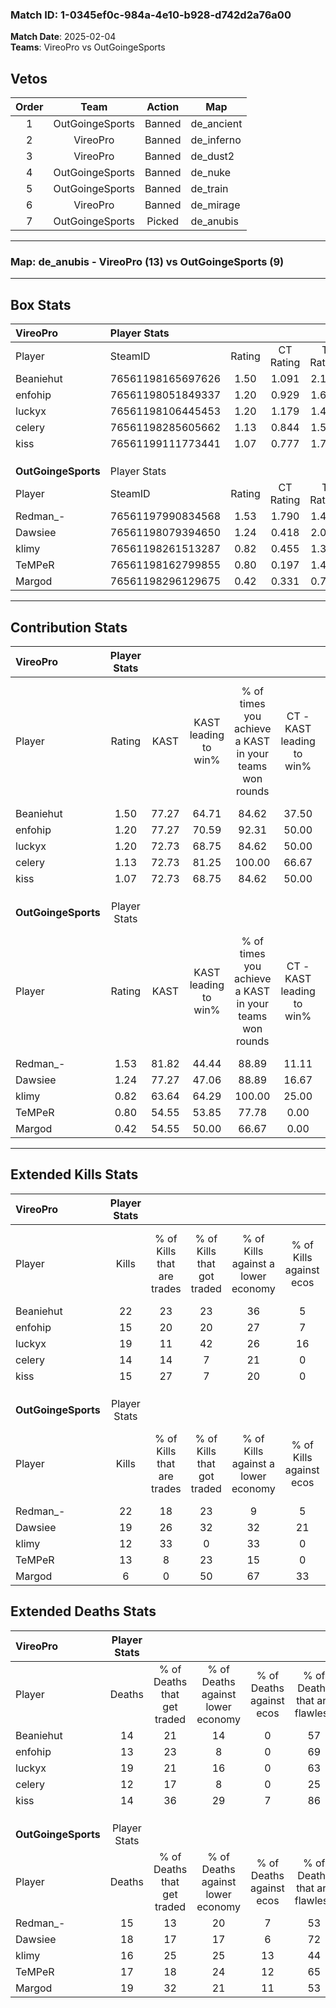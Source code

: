 ### Match ID: 1-0345ef0c-984a-4e10-b928-d742d2a76a00  
**Match Date**: 2025-02-04  
**Teams**: VireoPro vs OutGoingeSports  

## Vetos  

| Order | Team | Action | Map |
| :---: | :--: | :----: | --- |
| 1 | OutGoingeSports | Banned | de_ancient |
| 2 | VireoPro | Banned | de_inferno |
| 3 | VireoPro | Banned | de_dust2 |
| 4 | OutGoingeSports | Banned | de_nuke |
| 5 | OutGoingeSports | Banned | de_train |
| 6 | VireoPro | Banned | de_mirage |
| 7 | OutGoingeSports | Picked | de_anubis |

---  

### **Map**: de_anubis - VireoPro (13) vs OutGoingeSports (9)  
---  

## Box Stats  

| **VireoPro**        | Player Stats      |        |           |          |       |       |       |         |        |      |     |
| :- | :- | :-: | :-: | :-: | :-: | :-: | :-: | :-: | :-: | :-: | :-: |
| Player              | SteamID           | Rating | CT Rating | T Rating | KAST  |  ADR  | Kills | Assists | Deaths | K/D  | HS% |
| Beaniehut           | 76561198165697626 |  1.50  |   1.091   |  2.146   | 77.27 | 99.9  |  22   |    6    |   14   | 1.57 | 50  |
| enfohip             | 76561198051849337 |  1.20  |   0.929   |  1.686   | 77.27 | 82.2  |  15   |    8    |   13   | 1.15 | 40  |
| luckyx              | 76561198106445453 |  1.20  |   1.179   |  1.439   | 72.73 | 92.1  |  19   |    6    |   19   | 1.00 | 68  |
| celery              | 76561198285605662 |  1.13  |   0.844   |  1.589   | 72.73 | 74.1  |  14   |   10    |   12   | 1.17 | 57  |
| kiss                | 76561199111773441 |  1.07  |   0.777   |  1.700   | 72.73 | 66.4  |  15   |    3    |   14   | 1.07 | 53  |
|                     |                   |        |           |          |       |       |       |         |        |      |     |
|                     |                   |        |           |          |       |       |       |         |        |      |     |
|                     |                   |        |           |          |       |       |       |         |        |      |     |
| **OutGoingeSports** | Player Stats      |        |           |          |       |       |       |         |        |      |     |
| Player              | SteamID           | Rating | CT Rating | T Rating | KAST  |  ADR  | Kills | Assists | Deaths | K/D  | HS% |
| Redman_-            | 76561197990834568 |  1.53  |   1.790   |  1.405   | 81.82 | 111.9 |  22   |    3    |   15   | 1.47 | 54  |
| Dawsiee             | 76561198079394650 |  1.24  |   0.418   |  2.050   | 77.27 | 88.0  |  19   |    4    |   18   | 1.06 | 63  |
| klimy               | 76561198261513287 |  0.82  |   0.455   |  1.326   | 63.64 | 56.6  |  12   |    7    |   16   | 0.75 | 41  |
| TeMPeR              | 76561198162799855 |  0.80  |   0.197   |  1.496   | 54.55 | 69.7  |  13   |    4    |   17   | 0.76 | 53  |
| Margod              | 76561198296129675 |  0.42  |   0.331   |  0.761   | 54.55 | 47.6  |   6   |    7    |   19   | 0.32 | 83  |
---  

## Contribution Stats  

| **VireoPro**        | Player Stats |       |                      |                                                        |                           |                                                             |                          |                                                            |
| :- | :-: | :-: | :-: | :-: | :-: | :-: | :-: | :-: |
| Player              |    Rating    | KAST  | KAST leading to win% | % of times you achieve a KAST in your teams won rounds | CT - KAST leading to win% | CT - % of times you achieve a KAST in your teams won rounds | T - KAST leading to win% | T - % of times you achieve a KAST in your teams won rounds |
| Beaniehut           |     1.50     | 77.27 |        64.71         |                         84.62                          |           37.50           |                            75.00                            |          88.89           |                           88.89                            |
| enfohip             |     1.20     | 77.27 |        70.59         |                         92.31                          |           50.00           |                           100.00                            |          88.89           |                           88.89                            |
| luckyx              |     1.20     | 72.73 |        68.75         |                         84.62                          |           50.00           |                           100.00                            |          87.50           |                           77.78                            |
| celery              |     1.13     | 72.73 |        81.25         |                         100.00                         |           66.67           |                           100.00                            |          90.00           |                           100.00                           |
| kiss                |     1.07     | 72.73 |        68.75         |                         84.62                          |           50.00           |                           100.00                            |          87.50           |                           77.78                            |
|                     |              |       |                      |                                                        |                           |                                                             |                          |                                                            |
|                     |              |       |                      |                                                        |                           |                                                             |                          |                                                            |
|                     |              |       |                      |                                                        |                           |                                                             |                          |                                                            |
| **OutGoingeSports** | Player Stats |       |                      |                                                        |                           |                                                             |                          |                                                            |
| Player              |    Rating    | KAST  | KAST leading to win% | % of times you achieve a KAST in your teams won rounds | CT - KAST leading to win% | CT - % of times you achieve a KAST in your teams won rounds | T - KAST leading to win% | T - % of times you achieve a KAST in your teams won rounds |
| Redman_-            |     1.53     | 81.82 |        44.44         |                         88.89                          |           11.11           |                           100.00                            |          77.78           |                           87.50                            |
| Dawsiee             |     1.24     | 77.27 |        47.06         |                         88.89                          |           16.67           |                           100.00                            |          63.64           |                           87.50                            |
| klimy               |     0.82     | 63.64 |        64.29         |                         100.00                         |           25.00           |                           100.00                            |          80.00           |                           100.00                           |
| TeMPeR              |     0.80     | 54.55 |        53.85         |                         77.78                          |           0.00            |                            0.00                             |          77.78           |                           87.50                            |
| Margod              |     0.42     | 54.55 |        50.00         |                         66.67                          |           0.00            |                            0.00                             |          75.00           |                           75.00                            |
---  

## Extended Kills Stats  

| **VireoPro**        | Player Stats |                            |                            |                                    |                         |                              |                                 |                                       |                    |           |
| :- | :-: | :-: | :-: | :-: | :-: | :-: | :-: | :-: | :-: | :-: |
| Player              |    Kills     | % of Kills that are trades | % of Kills that got traded | % of Kills against a lower economy | % of Kills against ecos | % of Kills that are flawless | % of Kills that are close duels | % of Kills that are assisted by flash | Pistol Round Kills | AWP Kills |
| Beaniehut           |      22      |             23             |             23             |                 36                 |            5            |              64              |                5                |                   9                   |         5          |     1     |
| enfohip             |      15      |             20             |             20             |                 27                 |            7            |              60              |                7                |                   7                   |         0          |     0     |
| luckyx              |      19      |             11             |             42             |                 26                 |           16            |              42              |                0                |                   0                   |         0          |     1     |
| celery              |      14      |             14             |             7              |                 21                 |            0            |              79              |                7                |                   0                   |         0          |     1     |
| kiss                |      15      |             27             |             7              |                 20                 |            0            |              47              |                0                |                   0                   |         0          |     5     |
|                     |              |                            |                            |                                    |                         |                              |                                 |                                       |                    |           |
|                     |              |                            |                            |                                    |                         |                              |                                 |                                       |                    |           |
|                     |              |                            |                            |                                    |                         |                              |                                 |                                       |                    |           |
| **OutGoingeSports** | Player Stats |                            |                            |                                    |                         |                              |                                 |                                       |                    |           |
| Player              |    Kills     | % of Kills that are trades | % of Kills that got traded | % of Kills against a lower economy | % of Kills against ecos | % of Kills that are flawless | % of Kills that are close duels | % of Kills that are assisted by flash | Pistol Round Kills | AWP Kills |
| Redman_-            |      22      |             18             |             23             |                 9                  |            5            |              59              |                9                |                   5                   |         0          |     3     |
| Dawsiee             |      19      |             26             |             32             |                 32                 |           21            |              42              |                0                |                  11                   |         1          |     2     |
| klimy               |      12      |             33             |             0              |                 33                 |            0            |              67              |                0                |                   0                   |         0          |     0     |
| TeMPeR              |      13      |             8              |             23             |                 15                 |            0            |              77              |                0                |                   8                   |         4          |     1     |
| Margod              |      6       |             0              |             50             |                 67                 |           33            |              83              |                0                |                   0                   |         1          |     2     |
## Extended Deaths Stats  

| **VireoPro**        | Player Stats |                             |                                   |                          |                               |                            |                           |               |
| :- | :-: | :-: | :-: | :-: | :-: | :-: | :-: | :-: |
| Player              |    Deaths    | % of Deaths that get traded | % of Deaths against lower economy | % of Deaths against ecos | % of Deaths that are flawless | % of Deaths that are close | % of Deaths while blinded | Deaths to AWP |
| Beaniehut           |      14      |             21              |                14                 |            0             |              57               |             7              |             0             |       1       |
| enfohip             |      13      |             23              |                 8                 |            0             |              69               |             0              |            15             |       1       |
| luckyx              |      19      |             21              |                16                 |            0             |              63               |             0              |             0             |       1       |
| celery              |      12      |             17              |                 8                 |            0             |              25               |             0              |             8             |       0       |
| kiss                |      14      |             36              |                29                 |            7             |              86               |             7              |             7             |       3       |
|                     |              |                             |                                   |                          |                               |                            |                           |               |
|                     |              |                             |                                   |                          |                               |                            |                           |               |
|                     |              |                             |                                   |                          |                               |                            |                           |               |
| **OutGoingeSports** | Player Stats |                             |                                   |                          |                               |                            |                           |               |
| Player              |    Deaths    | % of Deaths that get traded | % of Deaths against lower economy | % of Deaths against ecos | % of Deaths that are flawless | % of Deaths that are close | % of Deaths while blinded | Deaths to AWP |
| Redman_-            |      15      |             13              |                20                 |            7             |              53               |             0              |             0             |       0       |
| Dawsiee             |      18      |             17              |                17                 |            6             |              72               |             0              |             0             |       1       |
| klimy               |      16      |             25              |                25                 |            13            |              44               |             0              |             0             |       1       |
| TeMPeR              |      17      |             18              |                24                 |            12            |              65               |             12             |             6             |       1       |
| Margod              |      19      |             32              |                21                 |            11            |              53               |             5              |            11             |       2       |
